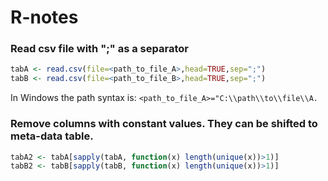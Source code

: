 # R-notes

### Read csv file with ";" as a separator
```R
tabA <- read.csv(file=<path_to_file_A>,head=TRUE,sep=";")
tabB <- read.csv(file=<path_to_file_B>,head=TRUE,sep=";")
```

In Windows the path syntax is: `<path_to_file_A>="C:\\path\\to\\file\\A.`

### Remove columns with constant values. They can be shifted to meta-data table. 
```R
tabA2 <- tabA[sapply(tabA, function(x) length(unique(x))>1)]
tabB2 <- tabB[sapply(tabB, function(x) length(unique(x))>1)]
```
